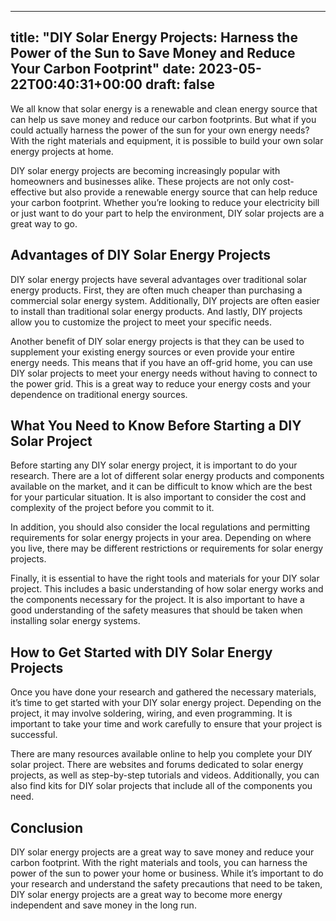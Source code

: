 
---
title: "DIY Solar Energy Projects: Harness the Power of the Sun to Save Money and Reduce Your Carbon Footprint"
date: 2023-05-22T00:40:31+00:00
draft: false
---

We all know that solar energy is a renewable and clean energy source that can help us save money and reduce our carbon footprints. But what if you could actually harness the power of the sun for your own energy needs? With the right materials and equipment, it is possible to build your own solar energy projects at home.

DIY solar energy projects are becoming increasingly popular with homeowners and businesses alike. These projects are not only cost-effective but also provide a renewable energy source that can help reduce your carbon footprint. Whether you’re looking to reduce your electricity bill or just want to do your part to help the environment, DIY solar projects are a great way to go.

## Advantages of DIY Solar Energy Projects

DIY solar energy projects have several advantages over traditional solar energy products. First, they are often much cheaper than purchasing a commercial solar energy system. Additionally, DIY projects are often easier to install than traditional solar energy products. And lastly, DIY projects allow you to customize the project to meet your specific needs.

Another benefit of DIY solar energy projects is that they can be used to supplement your existing energy sources or even provide your entire energy needs. This means that if you have an off-grid home, you can use DIY solar projects to meet your energy needs without having to connect to the power grid. This is a great way to reduce your energy costs and your dependence on traditional energy sources.

## What You Need to Know Before Starting a DIY Solar Project

Before starting any DIY solar energy project, it is important to do your research. There are a lot of different solar energy products and components available on the market, and it can be difficult to know which are the best for your particular situation. It is also important to consider the cost and complexity of the project before you commit to it.

In addition, you should also consider the local regulations and permitting requirements for solar energy projects in your area. Depending on where you live, there may be different restrictions or requirements for solar energy projects.

Finally, it is essential to have the right tools and materials for your DIY solar project. This includes a basic understanding of how solar energy works and the components necessary for the project. It is also important to have a good understanding of the safety measures that should be taken when installing solar energy systems.

## How to Get Started with DIY Solar Energy Projects

Once you have done your research and gathered the necessary materials, it’s time to get started with your DIY solar energy project. Depending on the project, it may involve soldering, wiring, and even programming. It is important to take your time and work carefully to ensure that your project is successful.

There are many resources available online to help you complete your DIY solar project. There are websites and forums dedicated to solar energy projects, as well as step-by-step tutorials and videos. Additionally, you can also find kits for DIY solar projects that include all of the components you need.

## Conclusion

DIY solar energy projects are a great way to save money and reduce your carbon footprint. With the right materials and tools, you can harness the power of the sun to power your home or business. While it’s important to do your research and understand the safety precautions that need to be taken, DIY solar energy projects are a great way to become more energy independent and save money in the long run.